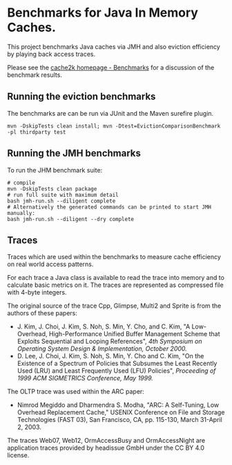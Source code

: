 # Benchmarks for Java In Memory Caches.

This project benchmarks Java caches via JMH and also eviction efficiency by
playing back access traces.

Please see the [cache2k homepage - Benchmarks](http://cache2k.org/benchmarks.html) 
for a discussion of the benchmark results.

## Running the eviction benchmarks

The benchmarks are can be run via JUnit and the Maven surefire plugin.

```
mvn -DskipTests clean install; mvn -Dtest=EvictionComparisonBenchmark -pl thirdparty test
```

## Running the JMH benchmarks

To run the JHM benchmark suite:

```
# compile
mvn -DskipTests clean package
# run full suite with maximum detail
bash jmh-run.sh --diligent complete
# Alternatively the generated commands can be printed to start JMH manually:
bash jmh-run.sh --diligent --dry complete
```

## Traces

Traces which are used within the benchmarks to measure cache efficiency on real world access patterns.

For each trace a Java class is available to read the trace into memory and to calculate
basic metrics on it. The traces are represented as compressed file with 4-byte integers.

The original source of the trace Cpp, Glimpse, Multi2 and Sprite is from the authors of these
papers:

  * J. Kim, J. Choi, J. Kim, S. Noh, S. Min, Y. Cho, and C. Kim,
    "A Low-Overhead, High-Performance Unified Buffer Management Scheme
    that Exploits Sequential and Looping References",
    *4th Symposium on Operating System Design & Implementation, October 2000.*
  *  D. Lee, J. Choi, J. Kim, S. Noh, S. Min, Y. Cho and C. Kim,
    "On the Existence of a Spectrum of Policies that Subsumes the Least Recently Used
     (LRU) and Least Frequently Used (LFU) Policies", *Proceeding of 1999 ACM
     SIGMETRICS Conference, May 1999.*

The OLTP trace was used within the ARC paper:

  * Nimrod Megiddo and Dharmendra S. Modha, "ARC: A Self-Tuning, Low Overhead 
    Replacement Cache," USENIX Conference on File and Storage Technologies (FAST 03), 
    San Francisco, CA, pp. 115-130, March 31-April 2, 2003. 

The traces Web07,  Web12, OrmAccessBusy and OrmAccessNight are application traces 
provided by headissue GmbH under the CC BY 4.0 license.

